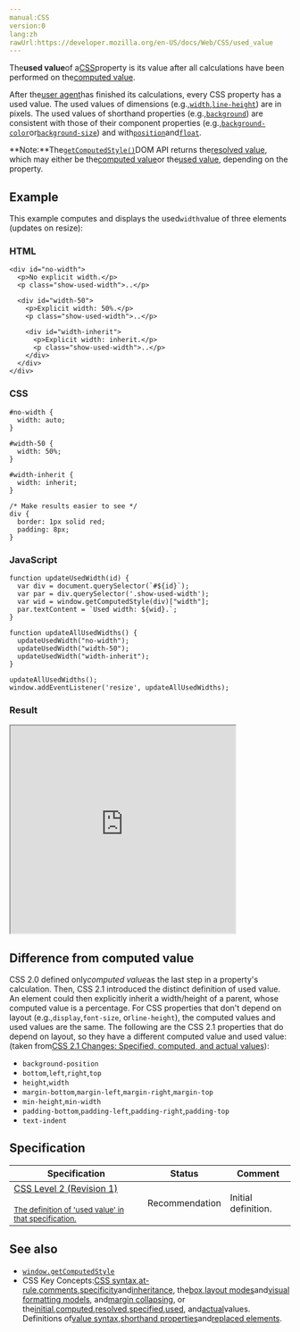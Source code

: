 ```yaml
---
manual:CSS
version:0
lang:zh
rawUrl:https://developer.mozilla.org/en-US/docs/Web/CSS/used_value
---
```







The**used value**of a[CSS](%427 "")property is its value after all calculations have been performed on the[computed value](%28556 "").



After the[user agent](%3517 "The definition of that term (user agent) has not been written yet; please consider contributing it!")has finished its calculations, every CSS property has a used value. The used values of dimensions (e.g.,[`width`](%13333 "The width property specifies the width of an element. By default, the property defines the width of the content area. If box-sizing is set to border-box, it instead determines the width of the border area."),[`line-height`](%12926 "The documentation about this has not yet been written; please consider contributing!")) are in pixels. The used values of shorthand properties (e.g.,[`background`](%28694 "The documentation about this has not yet been written; please consider contributing!")) are consistent with those of their component properties (e.g.,[`background-color`](%29451 "The background-color CSS property sets the background color of an element, using either a <color> value or the keyword transparent.")or[`background-size`](%32979 "The background-size CSS property specifies the size of an element's background image. The image can be left to its natural size, stretched to a new size, or constrained to fit the available space while preserving its intrinsic proportions.")) and with[`position`](%34283 "The position CSS property specifies how an element is positioned in a document. The top, right, bottom, and left properties determine the final location of positioned elements.")and[`float`](%32924 "The float CSS property specifies that an element should be placed along the left or right side of its container, allowing text and inline elements to wrap around it. The element is removed from the normal flow of the web page, though still remaining a part of the flow (in contrast to absolute positioning).").



**Note:**The[`getComputedStyle()`](%33777 "The Window.getComputedStyle() method gives the values of all the CSS properties of an element after applying the active stylesheets and resolving any basic computation those values may contain.")DOM API returns the[resolved value](%32862 ""), which may either be the[computed value](%28556 "")or the[used value](%32864 ""), depending on the property.




## Example<a name="Example"></a>


This example computes and displays the used`width`value of three elements (updates on resize):


### HTML<a name="HTML"></a>

```
<div id="no-width">
  <p>No explicit width.</p>
  <p class="show-used-width">..</p>

  <div id="width-50">
    <p>Explicit width: 50%.</p>
    <p class="show-used-width">..</p>

    <div id="width-inherit">
      <p>Explicit width: inherit.</p>
      <p class="show-used-width">..</p>
    </div>
  </div>
</div>
```

### CSS<a name="CSS"></a>

```
#no-width {
  width: auto;
}

#width-50 {
  width: 50%;
}

#width-inherit {
  width: inherit;
}

/* Make results easier to see */
div {
  border: 1px solid red;
  padding: 8px;
}
```

### JavaScript<a name="JavaScript"></a>

```
function updateUsedWidth(id) {
  var div = document.querySelector(`#${id}`);
  var par = div.querySelector('.show-used-width');
  var wid = window.getComputedStyle(div)["width"];
  par.textContent = `Used width: ${wid}.`;
}

function updateAllUsedWidths() {
  updateUsedWidth("no-width");
  updateUsedWidth("width-50");
  updateUsedWidth("width-inherit");
}

updateAllUsedWidths();
window.addEventListener('resize', updateAllUsedWidths);
```

### Result<a name="Result"></a>


<iframe src='https://mdn.mozillademos.org/en-US/docs/Web/CSS/used_value$samples/Example?revision=1326307' width='80%' height='372'></iframe>



## Difference from computed value<a name="Difference_from_computed_value"></a>


CSS 2.0 defined only*computed value*as the last step in a property&#39;s calculation. Then, CSS 2.1 introduced the distinct definition of used value. An element could then explicitly inherit a width/height of a parent, whose computed value is a percentage. For CSS properties that don&#39;t depend on layout (e.g.,`display`,`font-size`, or`line-height`), the computed values and used values are the same. The following are the CSS 2.1 properties that do depend on layout, so they have a different computed value and used value: (taken from[CSS 2.1 Changes: Specified, computed, and actual values](%32887 "http://www.w3.org/TR/CSS2/changes.html#q36")):


* `background-position`
* `bottom`,`left`,`right`,`top`
* `height`,`width`
* `margin-bottom`,`margin-left`,`margin-right`,`margin-top`
* `min-height`,`min-width`
* `padding-bottom`,`padding-left`,`padding-right`,`padding-top`
* `text-indent`

## Specification<a name="Specification"></a>

Specification | Status | Comment 
 ---  |  ---  |  ---  | 
[CSS Level 2 (Revision 1)<br></br><small>The definition of &#39;used value&#39; in that specification.</small>](%32888 "") | Recommendation | Initial definition. 


## See also<a name="See_also"></a>

* [`window.getComputedStyle`](%33777 "The Window.getComputedStyle() method gives the values of all the CSS properties of an element after applying the active stylesheets and resolving any basic computation those values may contain.")
* CSS Key Concepts:[CSS syntax](%32857 "Syntax"),[at-rule](%4443 "At-rule"),[comments](%32858 "Comments"),[specificity](%31831 "Specificity")and[inheritance](%28555 "inheritance"), the[box](%32859 "Box model"),[layout modes](%32860 "CSS layout modes")and[visual formatting models](%32861 "Visual formatting model"), and[margin collapsing](%30837 "Margin collapsing"), or the[initial](%28552 "initial value"),[computed](%28556 "computed value"),[resolved](%32862 "resolved value"),[specified](%32863 "specified value"),[used](%32864 "used value"), and[actual](%32865 "actual value")values. Definitions of[value syntax](%28301 "Value definition syntax"),[shorthand properties](%28797 "Shorthand properties")and[replaced elements](%28752 "Replaced element").



